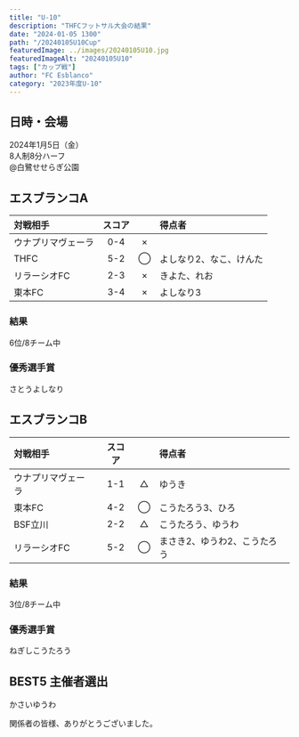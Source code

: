 ```yaml
---
title: "U-10"
description: "THFCフットサル大会の結果"
date: "2024-01-05 1300"
path: "/20240105U10Cup"
featuredImage: ../images/20240105U10.jpg
featuredImageAlt: "20240105U10"
tags: ["カップ戦"]
author: "FC Esblanco"
category: "2023年度U-10"
---
```


## 日時・会場

2024年1月5日（金）  
8人制8分ハーフ  
@白鷺せせらぎ公園

## エスブランコA

| 対戦相手| スコア |   | 得点者  |
|:--|:------:|:-:|:--------|
|ウナプリマヴェーラ| 0-4 | × ||
|THFC| 5-2 | ◯ |よしなり2、なこ、けんた|
|リラーシオFC| 2-3 | × |きよた、れお|
|東本FC| 3-4 | × |よしなり3|

### 結果
6位/8チーム中

### 優秀選手賞
さとうよしなり

## エスブランコB

| 対戦相手| スコア |   | 得点者  |
|:--|:------:|:-:|:--------|
|ウナプリマヴェーラ| 1-1 | △ |ゆうき|
|東本FC| 4-2 | ◯ |こうたろう3、ひろ|
|BSF立川| 2-2 | △ |こうたろう、ゆうわ|
|リラーシオFC| 5-2 | ◯ |まさき2、ゆうわ2、こうたろう|

### 結果
3位/8チーム中

### 優秀選手賞
ねぎしこうたろう

## BEST5 主催者選出
かさいゆうわ

関係者の皆様、ありがとうございました。
